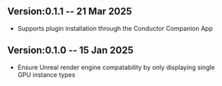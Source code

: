## Version:0.1.1 -- 21 Mar 2025

*  Supports plugin installation through the Conductor Companion App

## Version:0.1.0 -- 15 Jan 2025

*  Ensure Unreal render engine compatability by only displaying single GPU instance types
